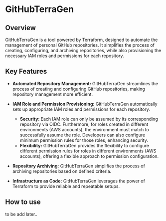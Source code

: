 # GitHubTerraGen

## Overview

GitHubTerraGen is a tool powered by Terraform, designed to automate the management of personal GitHub repositories. It simplifies the process of creating, configuring, and archiving repositories, while also provisioning the necessary IAM roles and permissions for each repository.

## Key Features

- **Automated Repository Management:** GitHubTerraGen streamlines the process of creating and configuring GitHub repositories, making repository management more efficient.

- **IAM Role and Permission Provisioning:** GitHubTerraGen automatically sets up appropriate IAM roles and permissions for each repository.
  - **Security:** Each IAM role can only be assumed by its corresponding repository via OIDC. Furthermore, for roles created in different environments (AWS accounts), the environment must match to successfully assume the role. Developers can also configure minimum permission rules for those roles, enhancing security.
  - **Flexibility:** GitHubTerraGen provides the flexibility to configure different permission rules for roles in different environments (AWS accounts), offering a flexible approach to permission configuration.

- **Repository Archiving:** GitHubTerraGen simplifies the process of archiving repositories based on defined criteria.

- **Infrastructure as Code:** GitHubTerraGen leverages the power of Terraform to provide reliable and repeatable setups.

## How to use

to be add later..
